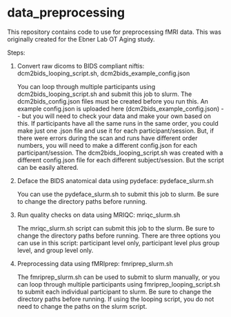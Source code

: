 # data_preprocessing
This repository contains code to use for preprocessing fMRI data. This was originally created for the Ebner Lab OT Aging study.

Steps:
1. Convert raw dicoms to BIDS compliant niftis: dcm2bids_looping_script.sh, dcm2bids_example_config.json
   
   You can loop through multiple participants using dcm2bids_looping_script.sh and submit this job to slurm. The dcm2bids_config.json files must be created before you run this. An example config.json is uploaded here (dcm2bids_example_config.json) -- but you will need to check your data and make your own based on this. If participants have all the same runs in the same order, you could make just one .json file and use it for each participant/session. But, if there were errors during the scan and runs have different order numbers, you will need to make a different config.json for each participant/session. The dcm2bids_looping_script.sh was created with a different config.json file for each different subject/session. But the script can be easily altered.

2. Deface the BIDS anatomical data using pydeface: pydeface_slurm.sh
   
   You can use the pydeface_slurm.sh to submit this job to slurm. Be sure to change the directory paths before running.

3. Run quality checks on data using MRIQC: mriqc_slurm.sh
   
   The mriqc_slurm.sh script can submit this job to the slurm. Be sure to change the directory paths before running. There are three options you can use in this script: participant level only, participant level plus group level, and group level only.
   
4. Preprocessing data using fMRIprep: fmriprep_slurm.sh
   
   The fmriprep_slurm.sh can be used to submit to slurm manually, or you can loop through multiple participants using fmriprep_looping_script.sh to submit each individual participant to slurm. Be sure to change the directory paths before running. If using the looping script, you do not need to change the paths on the slurm script.

